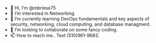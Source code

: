 - 👋 Hi, I’m @mbriese75
- 👀 I’m interested in Networking.
- 🌱 I’m currently learning DevOps fundamentals and key aspects of security, networking, cloud computing, and database 
managment.
- 💞️ I’m looking to collaborate on some fancy coding.
- 📫 How to reach me.. Text (510)961-9683.

<!---
mbriese75/mbriese75 is a ✨ special ✨ repository because its `README.md` (this file) appears on your GitHub profile.
You can click the Preview link to take a look at your changes.
--->
